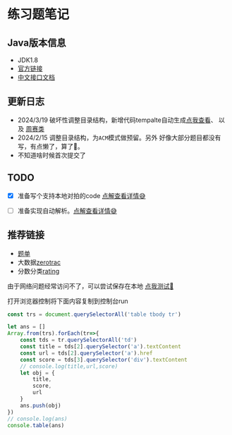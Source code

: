 # 练习题笔记

## Java版本信息

- JDK1.8
- [官方链接](https://leetcode.cn/)
- [中文接口文档](https://www.matools.com/api/java8)

## 更新日志




- 2024/3/19 破坏性调整目录结构，新增代码tempalte自动生成[点我查看](./main/java/code_generation/Problem.java)、 以及 [周赛类](./main/java/code_generation/WeekContest.java )
- 2024/2/15 调整目录结构，为`ACM`模式做预留。另外 好像大部分题目都没有写，有点懒了，算了🤣。
- 不知道啥时候首次提交了




## TODO
 - [x] 准备写个支持本地对拍的code [点解查看详情😅](./main/java/code_generation/utils/readme.md)
 - [ ] 准备实现自动解析。[点解查看详情😅](main/java/code_generation/crwal/readme.md)





## 推荐链接

- [题单](https://doocs.gitee.io/leetcode/tags.html)
- 大数据[zerotrac](https://zerotrac.github.io/leetcode_problem_rating/#/)
- 分数分类[rating](https://huxulm.github.io/lc-rating/)



由于网络问题经常访问不了，可以尝试保存在本地 [点我测试🚀](https://huxulm.github.io/lc-rating/)

打开浏览器控制将下面内容复制到控制台run

```js
const trs = document.querySelectorAll('table tbody tr')

let ans = []
Array.from(trs).forEach(tr=>{
	const tds = tr.querySelectorAll('td')
	const title = tds[2].querySelector('a').textContent
	const url = tds[2].querySelector('a').href
	const score = tds[3].querySelector('div').textContent
	// console.log(title,url,score)
	let obj = {
		title,
		score,
		url
	}
	ans.push(obj)
})
// console.log(ans)
console.table(ans)

```


